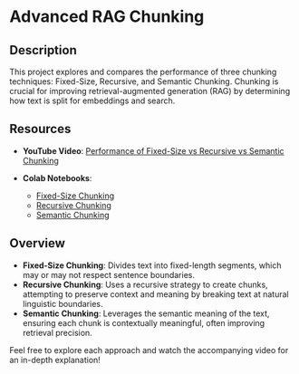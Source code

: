 # Advanced RAG Chunking

## Description
This project explores and compares the performance of three chunking techniques: Fixed-Size, Recursive, and Semantic Chunking. Chunking is crucial for improving retrieval-augmented generation (RAG) by determining how text is split for embeddings and search.

## Resources
- **YouTube Video**: [Performance of Fixed-Size vs Recursive vs Semantic Chunking](https://www.youtube.com/watch?v=jEzh4IuTWtc)

- **Colab Notebooks**:
  - [Fixed-Size Chunking](https://colab.research.google.com/drive/1rl5VHr5KfpUwEk28GCekISza4yG6yRGu#scrollTo=p0Og54mXSZkm)
  - [Recursive Chunking](https://colab.research.google.com/drive/1YvHZZObiz6gNdfBkmOkR61S1fcB_GZ1W#scrollTo=p0Og54mXSZkm)
  - [Semantic Chunking](https://colab.research.google.com/drive/1yqOSKGwqh2c9wPrerr6YDLgIp0qOQgcm#scrollTo=fv0tuXVo7Cqv)

## Overview
- **Fixed-Size Chunking**: Divides text into fixed-length segments, which may or may not respect sentence boundaries.
- **Recursive Chunking**: Uses a recursive strategy to create chunks, attempting to preserve context and meaning by breaking text at natural linguistic boundaries.
- **Semantic Chunking**: Leverages the semantic meaning of the text, ensuring each chunk is contextually meaningful, often improving retrieval precision.

Feel free to explore each approach and watch the accompanying video for an in-depth explanation!
